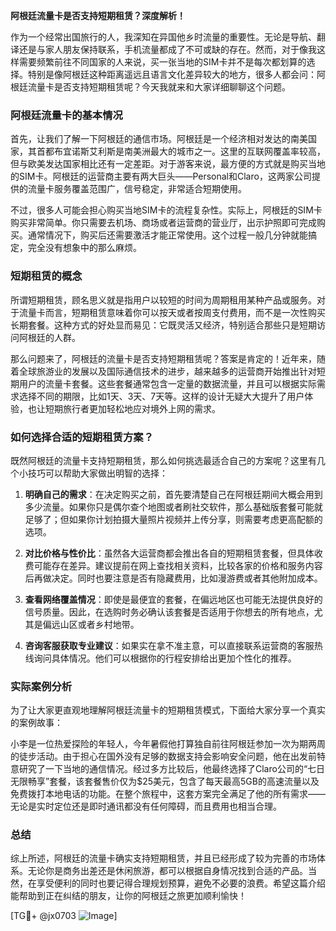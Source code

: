 **阿根廷流量卡是否支持短期租赁？深度解析！**

作为一个经常出国旅行的人，我深知在异国他乡时流量的重要性。无论是导航、翻译还是与家人朋友保持联系，手机流量都成了不可或缺的存在。然而，对于像我这样需要频繁前往不同国家的人来说，买一张当地的SIM卡并不是每次都划算的选择。特别是像阿根廷这种距离遥远且语言文化差异较大的地方，很多人都会问：阿根廷流量卡是否支持短期租赁呢？今天我就来和大家详细聊聊这个问题。

### 阿根廷流量卡的基本情况

首先，让我们了解一下阿根廷的通信市场。阿根廷是一个经济相对发达的南美国家，其首都布宜诺斯艾利斯是南美洲最大的城市之一。这里的互联网覆盖率较高，但与欧美发达国家相比还有一定差距。对于游客来说，最方便的方式就是购买当地的SIM卡。阿根廷的运营商主要有两大巨头——Personal和Claro，这两家公司提供的流量卡服务覆盖范围广，信号稳定，非常适合短期使用。

不过，很多人可能会担心购买当地SIM卡的流程复杂性。实际上，阿根廷的SIM卡购买非常简单。你只需要去机场、商场或者运营商的营业厅，出示护照即可完成购买。通常情况下，购买后还需要激活才能正常使用。这个过程一般几分钟就能搞定，完全没有想象中的那么麻烦。

### 短期租赁的概念

所谓短期租赁，顾名思义就是指用户以较短的时间为周期租用某种产品或服务。对于流量卡而言，短期租赁意味着你可以按天或者按周支付费用，而不是一次性购买长期套餐。这种方式的好处显而易见：它既灵活又经济，特别适合那些只是短期访问阿根廷的人群。

那么问题来了，阿根廷的流量卡是否支持短期租赁呢？答案是肯定的！近年来，随着全球旅游业的发展以及国际通信技术的进步，越来越多的运营商开始推出针对短期用户的流量卡套餐。这些套餐通常包含一定量的数据流量，并且可以根据实际需求选择不同的期限，比如1天、3天、7天等。这样的设计无疑大大提升了用户体验，也让短期旅行者更加轻松地应对境外上网的需求。

### 如何选择合适的短期租赁方案？

既然阿根廷的流量卡支持短期租赁，那么如何挑选最适合自己的方案呢？这里有几个小技巧可以帮助大家做出明智的选择：

1. **明确自己的需求**：在决定购买之前，首先要清楚自己在阿根廷期间大概会用到多少流量。如果你只是偶尔查个地图或者刷社交软件，那么基础版套餐可能就足够了；但如果你计划拍摄大量照片视频并上传分享，则需要考虑更高配额的选项。

2. **对比价格与性价比**：虽然各大运营商都会推出各自的短期租赁套餐，但具体收费可能存在差异。建议提前在网上查找相关资料，比较各家的价格和服务内容后再做决定。同时也要注意是否有隐藏费用，比如漫游费或者其他附加成本。

3. **查看网络覆盖情况**：即使是最便宜的套餐，在偏远地区也可能无法提供良好的信号质量。因此，在选购时务必确认该套餐是否适用于你想去的所有地点，尤其是偏远山区或者乡村地带。

4. **咨询客服获取专业建议**：如果实在拿不准主意，可以直接联系运营商的客服热线询问具体情况。他们可以根据你的行程安排给出更加个性化的推荐。

### 实际案例分析

为了让大家更直观地理解阿根廷流量卡的短期租赁模式，下面给大家分享一个真实的案例故事：

小李是一位热爱探险的年轻人，今年暑假他打算独自前往阿根廷参加一次为期两周的徒步活动。由于担心在国外没有足够的数据支持会影响安全问题，他在出发前特意研究了一下当地的通信情况。经过多方比较后，他最终选择了Claro公司的“七日无限畅享”套餐，该套餐售价仅为$25美元，包含了每天最高5GB的高速流量以及免费拨打本地电话的功能。在整个旅程中，这套方案完全满足了他的所有需求——无论是实时定位还是即时通讯都没有任何障碍，而且费用也相当合理。

### 总结

综上所述，阿根廷的流量卡确实支持短期租赁，并且已经形成了较为完善的市场体系。无论你是商务出差还是休闲旅游，都可以根据自身情况找到合适的产品。当然，在享受便利的同时也要记得合理规划预算，避免不必要的浪费。希望这篇介绍能帮助到正在纠结的朋友，让你的阿根廷之旅更加顺利愉快！

[TG💪+ @jx0703 ![Image](https://github.com/user-attachments/assets/dbca1d08-cadb-493c-b0ec-ad6f7a83f270)]
